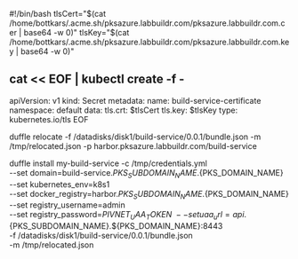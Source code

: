 #!/bin/bash
tlsCert="$(cat /home/bottkars/.acme.sh/pksazure.labbuildr.com/pksazure.labbuildr.com.cer | base64 -w 0)"
tlsKey="$(cat /home/bottkars/.acme.sh/pksazure.labbuildr.com/pksazure.labbuildr.com.key | base64 -w 0)"


cat << EOF | kubectl create -f -
---
apiVersion: v1
kind: Secret
metadata:
  name: build-service-certificate
  namespace: default
data:
  tls.crt: $tlsCert
  tls.key: $tlsKey
type: kubernetes.io/tls
EOF

duffle relocate -f /datadisks/disk1/build-service/0.0.1/bundle.json -m /tmp/relocated.json -p harbor.pksazure.labbuildr.com/build-service



duffle install my-build-service -c /tmp/credentials.yml  \
    --set domain=build-service.${PKS_SUBDOMAIN_NAME}.${PKS_DOMAIN_NAME} \
    --set kubernetes_env=k8s1 \
    --set docker_registry=harbor.${PKS_SUBDOMAIN_NAME}.${PKS_DOMAIN_NAME} \
    --set registry_username=admin \
    --set registry_password=${PIVNET_UAA_TOKEN} \
    --set uaa_url=api.${PKS_SUBDOMAIN_NAME}.${PKS_DOMAIN_NAME}:8443 \
    -f /datadisks/disk1/build-service/0.0.1/bundle.json \
    -m /tmp/relocated.json